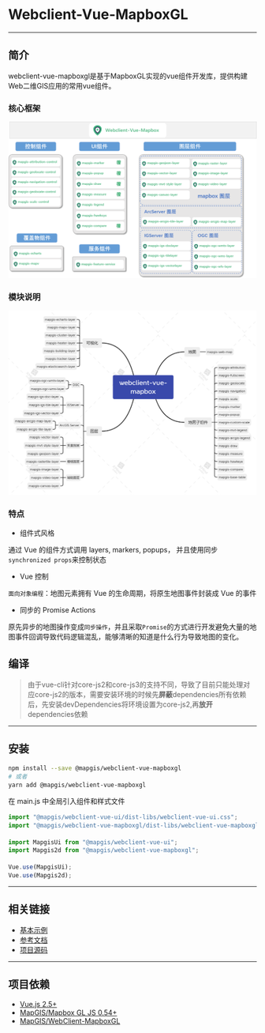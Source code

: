 # Webclient-Vue-MapboxGL

---

## 简介

webclient-vue-mapboxgl是基于MapboxGL实现的vue组件开发库，提供构建Web二维GIS应用的常用vue组件。

### 核心框架

![核心框架](./docs/images/framework/webclient-vue-mapboxgl.png)

### 模块说明

![模块说明](./docs/guide/webclient-vue-mapbox.png)

### 特点

+ 组件式风格

通过 Vue 的组件方式调用 layers, markers, popups， 并且使用同步`synchronized props`来控制状态

+ Vue 控制

`面向对象编程`：地图元素拥有 Vue 的生命周期，将原生地图事件封装成 Vue 的事件

+ 同步的 Promise Actions

原先异步的地图操作变成`同步操作`，并且采取`Promise`的方式进行开发避免大量的地图事件回调导致代码逻辑混乱，能够清晰的知道是什么行为导致地图的变化。

## 编译
> 由于vue-cli针对core-js2和core-js3的支持不同，导致了目前只能处理对应core-js2的版本，需要安装环境的时候先**屏蔽**dependencies所有依赖后，先安装devDependencies将环境设置为core-js2,再**放开**dependencies依赖

---

## 安装

```bash
npm install --save @mapgis/webclient-vue-mapboxgl
# 或者
yarn add @mapgis/webclient-vue-mapboxgl
```

在 main.js 中全局引入组件和样式文件

```js
import "@mapgis/webclient-vue-ui/dist-libs/webclient-vue-ui.css";
import "@mapgis/webclient-vue-mapboxgl/dist-libs/webclient-vue-mapboxgl.css";

import MapgisUi from "@mapgis/webclient-vue-ui";
import Mapgis2d from "@mapgis/webclient-vue-mapboxgl";

Vue.use(MapgisUi);
Vue.use(Mapgis2d);
```

---

## 相关链接

+ [基本示例](http://develop.smaryun.com:8899/#/gallery/vue-mapboxgl)
+ [参考文档](http://120.78.82.242:8891/)
+ [项目源码](https://github.com/MapGIS/WebClient-Vue/tree/main/mapboxgl)

---

## 项目依赖

+ [Vue.js 2.5+](https://github.com/vuejs/vue)  
+ [MapGIS/Mapbox GL JS 0.54+](https://github.com/mapbox/mapbox-gl-js)  
+ [MapGIS/WebClient-MapboxGL](https://github.com/mapbox/mapbox-gl-js)
